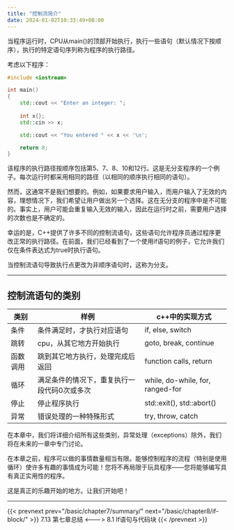 ```yaml
---
title: "控制流简介"
date: 2024-01-02T10:33:49+08:00
---
```


当程序运行时，CPU从main()的顶部开始执行，执行一些语句（默认情况下按顺序），执行的特定语句序列称为程序的执行路径。

考虑以下程序：

```C++
#include <iostream>

int main()
{
    std::cout << "Enter an integer: ";
    
    int x{};
    std::cin >> x;

    std::cout << "You entered " << x << '\n';

    return 0;
}
```

该程序的执行路径按顺序包括第5、7、8、10和12行。这是无分支程序的一个例子。每次运行时都采用相同的路径（以相同的顺序执行相同的语句）。

然而，这通常不是我们想要的。例如，如果要求用户输入，而用户输入了无效的内容，理想情况下，我们希望让用户做出另一个选择。这在无分支的程序中是不可能的。事实上，用户可能会重复输入无效的输入，因此在运行时之前，需要用户选择的次数也是不确定的。

幸运的是，C++提供了许多不同的控制流语句，这些语句允许程序员通过程序更改正常的执行路径。在前面，我们已经看到了一个使用if语句的例子，它允许我们仅在条件表达式为true时执行语句。

当控制流语句导致执行点更改为非顺序语句时，这称为分支。

***
## 控制流语句的类别

|  类别 |  样例  |  c++中的实现方式 |
|  ----  | ----  |  ----  |
| 条件 | 条件满足时，才执行对应语句 | if, else, switch |
| 跳转 | cpu，从其它地方开始执行 | goto, break, continue |
| 函数调用 | 跳到其它地方执行，处理完成后返回 | function calls, return |
| 循环 | 满足条件的情况下，重复执行一段代码0次或多次 | while, do-while, for, ranged-for |
| 停止 | 停止程序执行 | std::exit(), std::abort() |
| 异常 | 错误处理的一种特殊形式 | try, throw, catch |

在本章中，我们将详细介绍所有这些类别，异常处理（exceptions）除外，我们将在未来的一章中专门讨论。

在本章之前，程序可以做的事情数量相当有限。能够控制程序的流程（特别是使用循环）使许多有趣的事情成为可能！您将不再局限于玩具程序——您将能够编写具有真正实用性的程序。

这是真正的乐趣开始的地方。让我们开始吧！

***

{{< prevnext prev="/basic/chapter7/summary/" next="/basic/chapter8/if-block/" >}}
7.13 第七章总结
<--->
8.1 If语句与代码块
{{< /prevnext >}}
